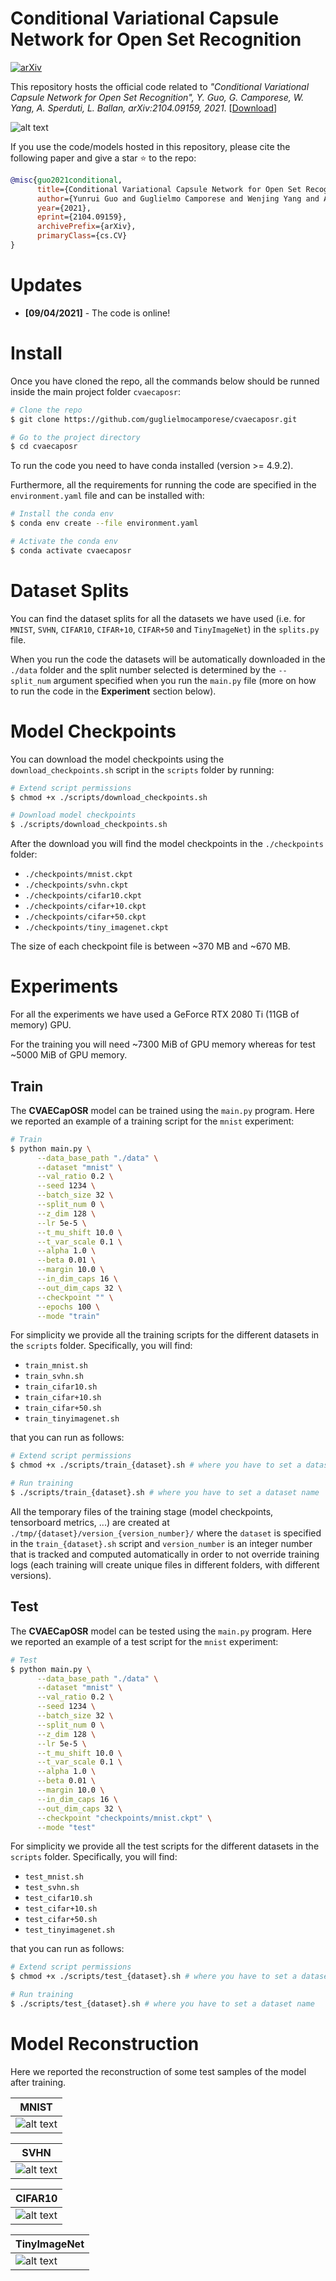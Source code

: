 # Conditional Variational Capsule Network for Open Set Recognition

[![arXiv](https://img.shields.io/badge/arXiv-2104.09159-red)](https://arxiv.org/abs/2104.09159)

This repository hosts the official code related to *"Conditional Variational Capsule Network for Open Set Recognition", Y. Guo, G. Camporese, W. Yang, A. Sperduti, L. Ballan, arXiv:2104.09159, 2021*. [[Download](https://arxiv.org/abs/2104.09159)]

![alt text](images/model_img.png "model_diagram")

If you use the code/models hosted in this repository, please cite the following paper and give a star ⭐ to the repo:

```bibtex
@misc{guo2021conditional,
      title={Conditional Variational Capsule Network for Open Set Recognition}, 
      author={Yunrui Guo and Guglielmo Camporese and Wenjing Yang and Alessandro Sperduti and Lamberto Ballan},
      year={2021},
      eprint={2104.09159},
      archivePrefix={arXiv},
      primaryClass={cs.CV}
}
```

# Updates
- **[09/04/2021]** - The code is online!


# Install

Once you have cloned the repo, all the commands below should be runned inside the main project folder `cvaecaposr`:

 ```sh
 # Clone the repo
 $ git clone https://github.com/guglielmocamporese/cvaecaposr.git
 
 # Go to the project directory
 $ cd cvaecaposr
 ```

To run the code you need to have conda installed (version >= 4.9.2). 

Furthermore, all the requirements for running the code are specified in the `environment.yaml` file and can be installed with:

```sh
# Install the conda env
$ conda env create --file environment.yaml

# Activate the conda env
$ conda activate cvaecaposr
```

# Dataset Splits
You can find the dataset splits for all the datasets we have used (i.e. for `MNIST`, `SVHN`, `CIFAR10`, `CIFAR+10`, `CIFAR+50` and `TinyImageNet`) in the `splits.py` file.

When you run the code the datasets will be automatically downloaded in the `./data` folder and the split number selected is determined by the `--split_num` argument specified when you run the `main.py` file (more on how to run the code in the **Experiment** section below).


# Model Checkpoints

You can download the model checkpoints using the `download_checkpoints.sh` script in the `scripts` folder by running:

```sh
# Extend script permissions
$ chmod +x ./scripts/download_checkpoints.sh

# Download model checkpoints
$ ./scripts/download_checkpoints.sh
```

After the download you will find the model checkpoints in the `./checkpoints` folder:
- `./checkpoints/mnist.ckpt`
- `./checkpoints/svhn.ckpt`
- `./checkpoints/cifar10.ckpt`
- `./checkpoints/cifar+10.ckpt`
- `./checkpoints/cifar+50.ckpt`
- `./checkpoints/tiny_imagenet.ckpt`

The size of each checkpoint file is between ~370 MB and ~670 MB.


# Experiments
For all the experiments we have used a GeForce RTX 2080 Ti (11GB of memory) GPU. 

For the training you will need ~7300 MiB of GPU memory whereas for test ~5000 MiB of GPU memory.

## Train

The **CVAECapOSR** model can be trained using the `main.py` program. Here we reported an example of a training script for the `mnist` experiment:

```sh
# Train
$ python main.py \
      --data_base_path "./data" \
      --dataset "mnist" \
      --val_ratio 0.2 \
      --seed 1234 \
      --batch_size 32 \
      --split_num 0 \
      --z_dim 128 \
      --lr 5e-5 \
      --t_mu_shift 10.0 \
      --t_var_scale 0.1 \
      --alpha 1.0 \
      --beta 0.01 \
      --margin 10.0 \
      --in_dim_caps 16 \
      --out_dim_caps 32 \
      --checkpoint "" \
      --epochs 100 \
      --mode "train"
```

For simplicity we provide all the training scripts for the different datasets in the `scripts` folder. Specifically, you will find: 
- `train_mnist.sh`
- `train_svhn.sh`
- `train_cifar10.sh`
- `train_cifar+10.sh`
- `train_cifar+50.sh`
- `train_tinyimagenet.sh`

that you can run as follows:

```sh
# Extend script permissions
$ chmod +x ./scripts/train_{dataset}.sh # where you have to set a dataset name

# Run training
$ ./scripts/train_{dataset}.sh # where you have to set a dataset name
```

All the temporary files of the training stage (model checkpoints, tensorboard metrics, ...) are created at `./tmp/{dataset}/version_{version_number}/` where the `dataset` is specified in the `train_{dataset}.sh` script and `version_number` is an integer number that is tracked and computed automatically in order to not override training logs (each training will create unique files in different folders, with different versions).

## Test

The **CVAECapOSR** model can be tested using the `main.py` program. Here we reported an example of a test script for the `mnist` experiment:

```sh
# Test
$ python main.py \
      --data_base_path "./data" \
      --dataset "mnist" \
      --val_ratio 0.2 \
      --seed 1234 \
      --batch_size 32 \
      --split_num 0 \
      --z_dim 128 \
      --lr 5e-5 \
      --t_mu_shift 10.0 \
      --t_var_scale 0.1 \
      --alpha 1.0 \
      --beta 0.01 \
      --margin 10.0 \
      --in_dim_caps 16 \
      --out_dim_caps 32 \
      --checkpoint "checkpoints/mnist.ckpt" \
      --mode "test"
```

For simplicity we provide all the test scripts for the different datasets in the `scripts` folder. Specifically, you will find: 
- `test_mnist.sh`
- `test_svhn.sh`
- `test_cifar10.sh`
- `test_cifar+10.sh`
- `test_cifar+50.sh`
- `test_tinyimagenet.sh`

that you can run as follows:

```sh
# Extend script permissions
$ chmod +x ./scripts/test_{dataset}.sh # where you have to set a dataset name

# Run training
$ ./scripts/test_{dataset}.sh # where you have to set a dataset name
```

# Model Reconstruction
Here we reported the reconstruction of some test samples of the model after training.

| **MNIST** | 
| --------- |
| ![alt text](images/mnist_reconstruction.png) |


|**SVHN** | 
| ------- |
| ![alt text](images/svhn_reconstruction.png) |

|**CIFAR10** |
| ---------- |
| ![alt text](images/cifar10_reconstruction.png) | 

|**TinyImageNet** |
| --------- |
| ![alt text](images/tiny_imagenet_reconstruction.png) |
